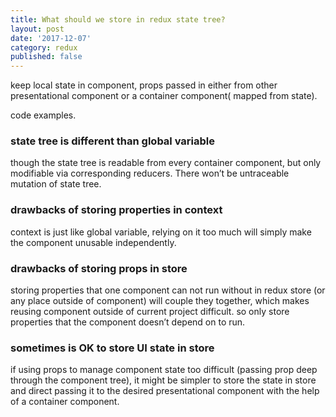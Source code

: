 ```yaml
---
title: What should we store in redux state tree?
layout: post
date: '2017-12-07'
category: redux
published: false
---
```


keep local state in component, props passed in either from other presentational component or a container component( mapped from state).

code examples.

### state tree is different than global variable
though the state tree is readable from every container component, but only modifiable via corresponding reducers. There won’t be untraceable mutation of state tree.

### drawbacks of storing properties in  context
context is just like global variable, relying on it too much will simply make the component unusable independently.

### drawbacks of storing props in store
storing properties that one component can not run without in redux store (or any place outside of component) will couple they together, which makes reusing component outside of current project difficult.
so only store properties that the component doesn’t depend on to run.

### sometimes is OK to store UI state in store
if using props to manage component state too difficult (passing prop deep through the component tree), it might be simpler to store the state in store and direct passing it to the desired presentational component with the help of a container component.
